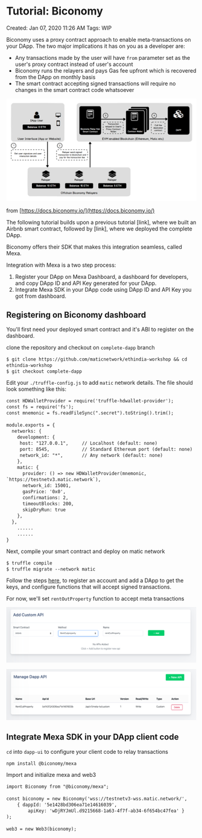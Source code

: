 # Tutorial: Biconomy

Created: Jan 07, 2020 11:26 AM
Tags: WIP

Biconomy uses a proxy contract approach to enable meta-transactions on your DApp. The two major implications it has on you as a developer are:

- Any transactions made by the user will have `from` parameter set as the user's proxy contract instead of user's account
- Biconomy runs the relayers and pays Gas fee upfront which is recovered from the DApp on monthly basis
- The smart contract accepting signed transactions will require no changes in the smart contract code whatsoever

![biconomy/Untitled.png](biconomy/Untitled.png)

from [https://docs.biconomy.io/](https://docs.biconomy.io/)

The following tutorial builds upon a previous tutorial [link], where we built an Airbnb smart contract, followed by [link], where we deployed the complete DApp.

Biconomy offers their SDK that makes this integration seamless, called Mexa.

Integration with Mexa is a two step process:

1. Register your DApp on Mexa Dashboard, a dashboard for developers, and copy DApp ID and API Key generated for your DApp.
2. Integrate Mexa SDK in your DApp code using DApp ID and API Key you got from dashboard.

## Registering on Biconomy dashboard

You'll first need your deployed smart contract and it's ABI to register on the dashboard.

clone the repository and checkout on `complete-dapp` branch

    $ git clone https://github.com/maticnetwork/ethindia-workshop && cd ethindia-workshop
    $ git checkout complete-dapp

Edit your `./truffle-config.js` to add `matic` network details. The file should look something like this:

    const HDWalletProvider = require('truffle-hdwallet-provider');
    const fs = require('fs');
    const mnemonic = fs.readFileSync(".secret").toString().trim();
    
    module.exports = {
      networks: {
        development: {
         host: "127.0.0.1",     // Localhost (default: none)
         port: 8545,            // Standard Ethereum port (default: none)
         network_id: "*",       // Any network (default: none)
        },
        matic: {
          provider: () => new HDWalletProvider(mnemonic, `https://testnetv3.matic.network`),
          network_id: 15001,
          gasPrice: '0x0',
          confirmations: 2,
          timeoutBlocks: 200,
          skipDryRun: true
        },
      },
    	......
    	......
    }

Next, compile your smart contract and deploy on matic network

    $ truffle compile
    $ truffle migrate --network matic

Follow the steps [here](https://docs.biconomy.io/biconomy-dashboard), to register an account and add a DApp to get the keys, and configure functions that will accept signed transactions.

For now, we'll set `rentOutProperty` function to accept meta transactions

![biconomy/Screenshot_2020-01-07_at_12.49.59_PM.png](biconomy/Screenshot_2020-01-07_at_12.49.59_PM.png)

![biconomy/Screenshot_2020-01-07_at_12.50.12_PM.png](biconomy/Screenshot_2020-01-07_at_12.50.12_PM.png)

## Integrate Mexa SDK in your DApp client code

`cd` into `dapp-ui` to configure your client code to relay transactions

    npm install @biconomy/mexa

Import and initialize mexa and web3

    import Biconomy from "@biconomy/mexa";
    
    const biconomy = new Biconomy('wss://testnetv3-wss.matic.network/',
    	{ dappId: '5e1428bd306ea71e14616039', 
    		apiKey: 'wDjRYJmUl.d9215668-1a63-4f7f-ab34-6f654bc47fea' }
    );
    
    web3 = new Web3(biconomy);